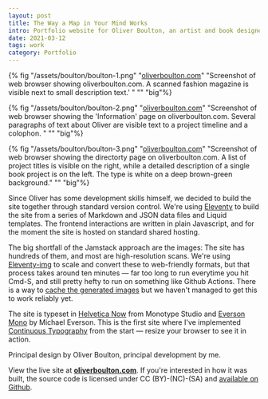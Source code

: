 ```yaml
---
layout: post
title: The Way a Map in Your Mind Works
intro: Portfolio website for Oliver Boulton, an artist and book designer working between Paris and London 
date: 2021-03-12
tags: work
category: Portfolio
---
```


{% fig "/assets/boulton/boulton-1.png" "[oliverboulton.com](http://oliverboulton.com/)" "Screenshot of web browser showing oliverboulton.com. A scanned fashion magazine is visible next to small description text.' " "" "big"%}

{% fig "/assets/boulton/boulton-2.png" "[oliverboulton.com](http://oliverboulton.com/)" "Screenshot of web browser showing the 'Information' page on oliverboulton.com. Several paragraphs of text about Oliver are visible text to a project timeline and a colophon. " "" "big"%}

{% fig "/assets/boulton/boulton-3.png" "[oliverboulton.com](http://oliverboulton.com/)" "Screenshot of web browser showing the directorty page on oliverboulton.com. A list of project titles is visible on the right, while a detailed description of a single book project is on the left. The type is white on  a deep brown-green background." "" "big"%}

Since Oliver has some development skills himself, we decided to build the site together through standard version control. We're using [Eleventy](https://github.com/11ty/eleventy/) to build the site from a series of Markdown and JSON data files and Liquid templates. The frontend interactions are written in plain Javascript, and for the moment the site is hosted on standard shared hosting.

The big shortfall of the Jamstack approach are the images: The site has hundreds of them, and most are high-resolution scans. We're using [Eleventy-img](https://github.com/11ty/eleventy-img) to scale and convert these to web-friendly formats, but that process takes around ten minutes — far too long to run everytime you hit Cmd-S, and still pretty hefty to run on something like Github Actions. There is a way to [cache the generated images](https://github.com/11ty/eleventy-img/issues/51) but we haven't managed to get this to work reliably yet.

The site is typeset in [Helvetica Now](https://www.monotype.com/fonts/helvetica-now) from Monotype Studio and [Everson Mono](https://evertype.com/emono/) by Michael Everson. This is the first site where I've implemented [Continuous Typography](/posts/continuous-typography/) from the start — resize your browser to see it in action.

Principal design by Oliver Boulton, principal development by me.

View the live site at **[oliverboulton.com](http://oliverboulton.com/)**. If you're interested in how it was built, the source code is licensed under CC (BY)-(NC)-(SA) and [available on Github](https://github.com/awesomephant/map-in-your-mind).